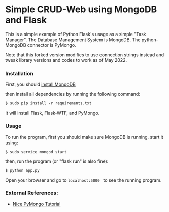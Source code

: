 # Simple CRUD-Web using MongoDB and Flask

This is a simple example of Python Flask's usage as a simple "Task Manager".
The Database Management System is MongoDB. 
The python-MongoDB connector is PyMongo.

Note that this forked version modifies to use connection strings instead and tweak library versions and codes to work as of May 2022.

### Installation

First, you should [install MongoDB](https://docs.mongodb.com/manual/installation/)

then install all dependencies by running the following command:

```
$ sudo pip install -r requirements.txt
```

It will install Flask, Flask-WTF, and PyMongo.

### Usage

To run the program, first you should make sure MongoDB is running, start it using:

```
$ sudo service mongod start
```

then, run the program (or "flask run" is also fine):

```
$ python app.py
```

Open your browser and go to `localhost:5000	` to see the running program.

### External References:

 * [Nice PyMongo Tutorial](http://codehandbook.org/pymongo-tutorial-crud-operation-mongodb/)

